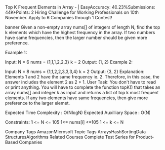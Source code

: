 Top K Frequent Elements in Array - |
EasyAccuracy: 40.23%Submissions: 44K+Points: 2
Hiring Challenge for Working Professionals on 10th November.
Apply to 6 Companies through 1 Contest! 

banner
Given a non-empty array nums[] of integers of length N, find the top k elements which have the highest frequency in the array. If two numbers have same frequencies, then the larger number should be given more preference.

Example 1:

Input:
N = 6
nums = {1,1,1,2,2,3}
k = 2
Output: {1, 2}
Example 2:

Input:
N = 8
nums = {1,1,2,2,3,3,3,4}
k = 2
Output: {3, 2}
Explanation: Elements 1 and 2 have the
same frequency ie. 2. Therefore, in this
case, the answer includes the element 2
as 2 > 1.
User Task:
You don't have to read or print anything. You will have to complete the function topK() that takes an array nums[] and integer k as input and returns a list of top k most frequent elements. If any two elements have same frequencies, then give more preference to the larger elemet.

Expected Time Complexity : O(NlogN)
Expected Auxilliary Space : O(N)

Constraints:
1 <= N <= 105
1<= nums[i] <=105
1 <= k <= N

Company Tags
AmazonMicrosoft
Topic Tags
ArraysHashSortingData StructuresAlgorithms
Related Courses
Complete Test Series for Product-Based Companies
